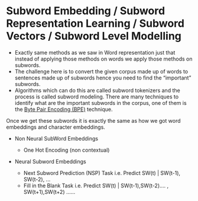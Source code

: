 # Subword Embedding / Subword Representation Learning / Subword Vectors / Subword Level Modelling

  - Exactly same methods as we saw in Word representation just that instead of applying those methods on words we apply those methods on subwords.
  - The challenge here is to convert the given corpus made up of words to sentences made up of subwords hence you need to find the “important” subwords.
  - Algorithms which can do this are called subword tokenizers and the process is called subword modeling. There are many techniques to identify what are the important subwords in the corpus, one of them is the [Byte Pair Encoding (BPE)](https://vizuara.substack.com/p/understanding-byte-pair-encoding) technique.
 


Once we get these subwords it is exactly the same as how we got word embeddings and character embeddings.

- Non Neural SubWord Embeddings
  - One Hot Encoding (non contextual)

- Neural Subword Embeddings
  - Next Subword Prediction (NSP) Task i.e. Predict SW(t) | SW(t-1), SW(t-2), ...
  - Fill in the Blank Task i.e. Predict SW(t) | SW(t-1),SW(t-2).... , SW(t+1),SW(t+2) …… 
